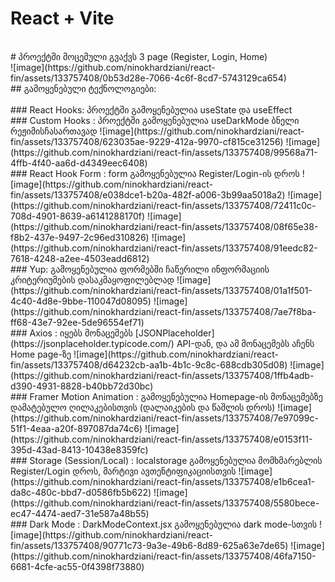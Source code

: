 # React + Vite
<br>
# პროექტში მოცემული გვაქვს 3 page (Register, Login, Home)
<br>
![image](https://github.com/ninokhardziani/react-fin/assets/133757408/0b53d28e-7066-4c6f-8cd7-5743129ca654)
<br>
## გამოყენებული ტექნოლოგიები:
<br>
<br>
### React Hooks: პროექტში გამოყენებულია useState და useEffect
<br>
### Custom Hooks : პროექტში გამოყენებულია useDarkMode ბნელი რეჟიმისჩასართავად
![image](https://github.com/ninokhardziani/react-fin/assets/133757408/623035ae-9229-412a-9970-cf815ce31256)
![image](https://github.com/ninokhardziani/react-fin/assets/133757408/99568a71-4ffb-4f40-aa6d-d4349eec6408)
<br>
### React Hook Form : form გამოყენებულია Register/Login-ის დროს
![image](https://github.com/ninokhardziani/react-fin/assets/133757408/e038dce1-b20a-482f-a006-3b99aa5018a2)
![image](https://github.com/ninokhardziani/react-fin/assets/133757408/72411c0c-708d-4901-8639-a6141288170f)
![image](https://github.com/ninokhardziani/react-fin/assets/133757408/08f65e38-f8b2-437e-9497-2c96ed310826)
![image](https://github.com/ninokhardziani/react-fin/assets/133757408/91eedc82-7618-4248-a2ee-4503eadd6812)
<br>
### Yup: გამოყენებულია ფორმებში ჩაწერილი ინფორმაციის კრიტერიუმების დასაკმაყოფილებლად
![image](https://github.com/ninokhardziani/react-fin/assets/133757408/01a1f501-4c40-4d8e-9bbe-110047d08095)
![image](https://github.com/ninokhardziani/react-fin/assets/133757408/7ae7f8ba-ff68-43e7-92ee-5de96554ef71)
<br>
### Axios : იყებს მონაცემებს [JSONPlaceholder](https://jsonplaceholder.typicode.com/) API-დან, და ამ მონაცემებს აჩენს Home page-ზე
![image](https://github.com/ninokhardziani/react-fin/assets/133757408/d64232cb-aa1b-4b1c-9c8c-688cdb305d08)
![image](https://github.com/ninokhardziani/react-fin/assets/133757408/1ffb4adb-d390-4931-8828-b40bb72d30bc)
<br>
### Framer Motion Animation : გამოყენებულია Homepage-ის მონაცემებზე დამატებულო ღილაკებისთვის (დალაიკების და წაშლის დროს)
![image](https://github.com/ninokhardziani/react-fin/assets/133757408/7e97099c-51f1-4eaa-a20f-897087da74c6)
![image](https://github.com/ninokhardziani/react-fin/assets/133757408/e0153f11-395d-43ad-8413-10438e8359fc)
<br>
### Storage (Session/Local) : localstorage გამოყენებულია მომხმარებლის Register/Login დროს, მარტივი ავთენტიფიკაციისთვის
![image](https://github.com/ninokhardziani/react-fin/assets/133757408/e1b6cea1-da8c-480c-bbd7-d0586fb5b622)
![image](https://github.com/ninokhardziani/react-fin/assets/133757408/5580bece-ec47-4474-aed7-31e587a48b55)
<br>
### Dark Mode : DarkModeContext.jsx გამოყენებულია dark mode-სთვის
![image](https://github.com/ninokhardziani/react-fin/assets/133757408/90771c73-9a3e-49b6-8d89-625a63e7de65)
![image](https://github.com/ninokhardziani/react-fin/assets/133757408/46fa7150-6681-4cfe-ac55-0f4398f73880) 
 
